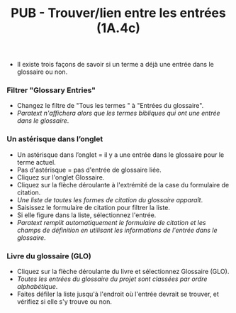 ﻿---
title: PUB - Trouver/lien entre les entrées (1A.4c)
---
-   Il existe trois façons de savoir si un terme a déjà une entrée dans le glossaire ou non.

### Filtrer "Glossary Entries"

-   Changez le filtre de "Tous les termes " à "Entrées du glossaire".
   -  *Paratext n'affichera alors que les termes bibliques qui ont une entrée dans le glossaire*.

### Un astérisque dans l’onglet

-   Un astérisque dans l’onglet = il y a une entrée dans le glossaire pour le terme actuel.
-   Pas d'astérisque = pas d'entrée de glossaire liée.
-   Cliquez sur l'onglet Glossaire.
-   Cliquez sur la flèche déroulante à l'extrémité de la case du formulaire de citation.
   -  *Une liste de toutes les formes de citation du glossaire apparaît*.
-   Saisissez le formulaire de citation pour filtrer la liste.
-   Si elle figure dans la liste, sélectionnez l'entrée.
   -  *Paratext remplit automatiquement le formulaire de citation et les champs de définition en utilisant les informations de l'entrée dans le glossaire*.

### Livre du glossaire (GLO)

-   Cliquez sur la flèche déroulante du livre et sélectionnez Glossaire (GLO).
   -  *Toutes les entrées du glossaire du projet sont classées par ordre alphabétique*.
-   Faites défiler la liste jusqu'à l'endroit où l'entrée devrait se trouver, et vérifiez si elle s'y trouve ou non.

